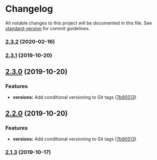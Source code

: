 # Changelog

All notable changes to this project will be documented in this file. See [standard-version](https://github.com/conventional-changelog/standard-version) for commit guidelines.

### [2.3.2](https://github.com/devopsmakers/xterrafile/compare/v2.3.1...v2.3.2) (2020-02-16)

### [2.3.1](https://github.com/devopsmakers/xterrafile/compare/v2.3.0...v2.3.1) (2019-10-20)

## [2.3.0](https://github.com/devopsmakers/xterrafile/compare/v2.1.3...v2.3.0) (2019-10-20)


### Features

* **versions:** Add conditional versioning to Git tags ([7b90513](https://github.com/devopsmakers/xterrafile/commit/7b90513374b369cca15c30f2d69837c309a2c9bb))

## [2.2.0](https://github.com/devopsmakers/xterrafile/compare/v2.1.3...v2.2.0) (2019-10-20)


### Features

* **versions:** Add conditional versioning to Git tags ([7b90513](https://github.com/devopsmakers/xterrafile/commit/7b90513374b369cca15c30f2d69837c309a2c9bb))

### [2.1.3](https://github.com/devopsmakers/xterrafile/compare/v2.1.2...v2.1.3) (2019-10-17)

